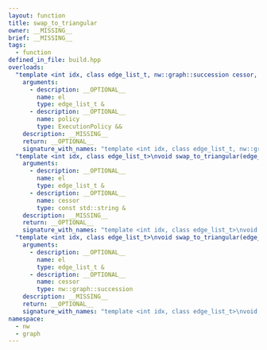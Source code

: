 ```yaml
---
layout: function
title: swap_to_triangular
owner: __MISSING__
brief: __MISSING__
tags:
  - function
defined_in_file: build.hpp
overloads:
  "template <int idx, class edge_list_t, nw::graph::succession cessor, class ExecutionPolicy>\nvoid swap_to_triangular(edge_list_t &, ExecutionPolicy &&)":
    arguments:
      - description: __OPTIONAL__
        name: el
        type: edge_list_t &
      - description: __OPTIONAL__
        name: policy
        type: ExecutionPolicy &&
    description: __MISSING__
    return: __OPTIONAL__
    signature_with_names: "template <int idx, class edge_list_t, nw::graph::succession cessor, class ExecutionPolicy>\nvoid swap_to_triangular(edge_list_t & el, ExecutionPolicy && policy)"
  "template <int idx, class edge_list_t>\nvoid swap_to_triangular(edge_list_t &, const std::string &)":
    arguments:
      - description: __OPTIONAL__
        name: el
        type: edge_list_t &
      - description: __OPTIONAL__
        name: cessor
        type: const std::string &
    description: __MISSING__
    return: __OPTIONAL__
    signature_with_names: "template <int idx, class edge_list_t>\nvoid swap_to_triangular(edge_list_t & el, const std::string & cessor)"
  "template <int idx, class edge_list_t>\nvoid swap_to_triangular(edge_list_t &, nw::graph::succession)":
    arguments:
      - description: __OPTIONAL__
        name: el
        type: edge_list_t &
      - description: __OPTIONAL__
        name: cessor
        type: nw::graph::succession
    description: __MISSING__
    return: __OPTIONAL__
    signature_with_names: "template <int idx, class edge_list_t>\nvoid swap_to_triangular(edge_list_t & el, nw::graph::succession cessor)"
namespace:
  - nw
  - graph
---
```

